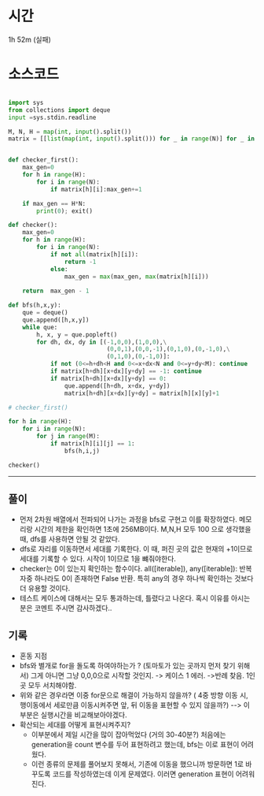# 시간
1h 52m  (실패) 

# 소스코드
```python

import sys
from collections import deque
input =sys.stdin.readline

M, N, H = map(int, input().split())
matrix = [[list(map(int, input().split())) for _ in range(N)] for _ in range(H)]


def checker_first():
    max_gen=0
    for h in range(H):
        for i in range(N):
            if matrix[h][i]:max_gen+=1

    if max_gen == H*N:
        print(0); exit()

def checker():
    max_gen=0
    for h in range(H):
        for i in range(N):
            if not all(matrix[h][i]):
                return -1
            else:
                max_gen = max(max_gen, max(matrix[h][i]))
    
    return  max_gen - 1

def bfs(h,x,y):
    que = deque()
    que.append([h,x,y])
    while que:
        h, x, y = que.popleft()
        for dh, dx, dy in [(-1,0,0),(1,0,0),\
                            (0,0,1),(0,0,-1),(0,1,0),(0,-1,0),\
                            (0,1,0),(0,-1,0)]:
            if not (0<=h+dh<H and 0<=x+dx<N and 0<=y+dy<M): continue
            if matrix[h+dh][x+dx][y+dy] == -1: continue      
            if matrix[h+dh][x+dx][y+dy] == 0:
                que.append([h+dh, x+dx, y+dy])
                matrix[h+dh][x+dx][y+dy] = matrix[h][x][y]+1

# checker_first()

for h in range(H):
    for i in range(N):
        for j in range(M):
            if matrix[h][i][j] == 1:
                bfs(h,i,j)

checker()
```
---
## 풀이
- 먼저 2차원 배열에서 전파되어 나가는 과정을 bfs로 구현고 이를 확장하였다. 메모리랑 시간의 제한을 확인하면 1초에 256MB이다. M,N,H 모두 100 으로 생각했을 때, dfs를 사용하면 안될 것 같았다.
- dfs로 자리를 이동하면서 세대를 기록한다. 이 때, 퍼진 곳의 값은 현재의 +1이므로 세대를 기록할 수 있다. 시작이 1이므로 1을 뺴줘야한다. 
- checker는 0이 있는지 확인하는 함수이다. all([iterable]), any([iterable]): 반복자중 하나라도 0이 존재하면 False 반환. 특히 any의 경우 하나씩 확인하는 것보다 더 유용할 것이다.
- 테스트 케이스에 대해서는 모두 통과하는데, 틀렸다고 나온다. 혹시 이유를 아시는 분은 코멘트 주시면 감사하겠다..

## 기록
- 혼동 지점
 - bfs와 별개로 for을 돌도록 하여야하는가 ? (토마토가 있는 곳까지 먼저 찾기 위해서) 그게 아니면 그냥 0,0,0으로 시작할 것인지. -> 케이스 1 에러. ->반례 찾음. 1인 곳 모두 서치해야함.
  - 위와 같은 경우라면 이중 for문으로 해결이 가능하지 않을까? ( 4중 방향 이동 시, 행이동에서 세로만큼 이동시켜주면 앞, 뒤 이동을 표현할 수 있지 않을까?)
  --> 이 부분은 실행시간을 비교해보아야겠다.
 - 확산되는 세대를 어떻게 표현시켜주지? 
   - 이부분에서 제일 시간을 많이 잡아먹었다 (거의 30-40분?) 처음에는 generation을 count 변수를 두어 표현하려고 했는데, bfs는 이로 표현이 어려웠다. 
    - 이런 종류의 문제를 풀어보지 못해서, 기존에 이동을 했으니까 방문하면 1로 바꾸도록 코드를 작성하였는데 이게 문제였다. 이러면 generation 표현이 어려워진다. 
     
